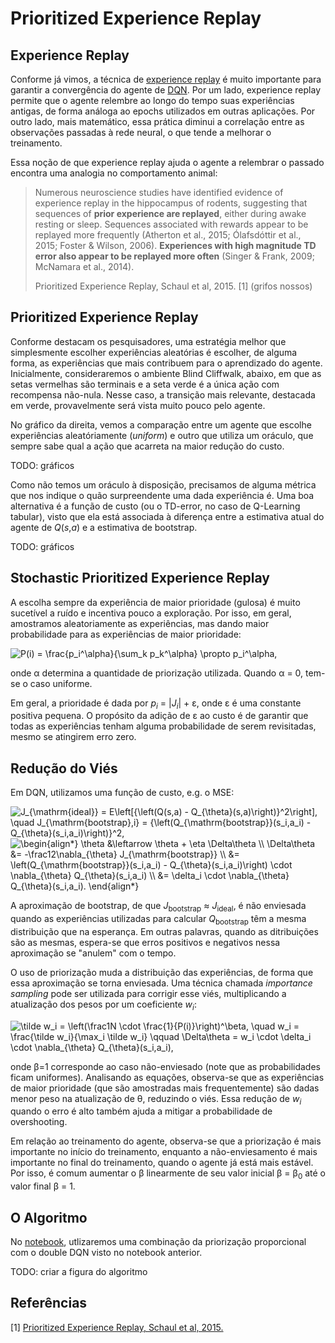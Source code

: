 # Prioritized Experience Replay

## Experience Replay

Conforme já vimos, a técnica de [experience replay](../Experience%20Replay) é muito importante para garantir a convergência do agente de [DQN](../Deep%20Q-Network). Por um lado, experience replay permite que o agente relembre ao longo do tempo suas experiências antigas, de forma análoga ao epochs utilizados em outras aplicações. Por outro lado, mais matemático, essa prática diminui a correlação entre as observações passadas à rede neural, o que tende a melhorar o treinamento.

Essa noção de que experience replay ajuda o agente a relembrar o passado encontra uma analogia no comportamento animal:

> Numerous neuroscience studies have identified evidence of experience replay in the hippocampus of rodents, suggesting that sequences of **prior experience are replayed**, either during awake resting or sleep. Sequences associated with rewards appear to be replayed more frequently (Atherton et al., 2015; Ólafsdóttir et al., 2015; Foster & Wilson, 2006). **Experiences with high magnitude TD error also appear to be replayed more often** (Singer & Frank, 2009; McNamara et al., 2014).
>
> Prioritized Experience Replay, Schaul et al, 2015. [1] (grifos nossos)

## Prioritized Experience Replay

Conforme destacam os pesquisadores, uma estratégia melhor que simplesmente escolher experiências aleatórias é escolher, de alguma forma, as experiências que mais contribuem para o aprendizado do agente. Inicialmente, consideraremos o ambiente Blind Cliffwalk, abaixo, em que as setas vermelhas são terminais e a seta verde é a única ação com recompensa não-nula. Nesse caso, a transição mais relevante, destacada em verde, provavelmente será vista muito pouco pelo agente.

No gráfico da direita, vemos a comparação entre um agente que escolhe experiências aleatóriamente (_uniform_) e outro que utiliza um oráculo, que sempre sabe qual a ação que acarreta na maior redução do custo.

TODO: gráficos

Como não temos um oráculo à disposição, precisamos de alguma métrica que nos indique o quão surpreendente uma dada experiência é. Uma boa alternativa é a função de custo (ou o TD-error, no caso de Q-Learning tabular), visto que ela está associada à diferença entre a estimativa atual do agente de _Q_(_s_,_a_) e a estimativa de bootstrap.

TODO: gráficos

## Stochastic Prioritized Experience Replay

A escolha sempre da experiência de maior prioridade (gulosa) é muito sucetível a ruído e incentiva pouco a exploração. Por isso, em geral, amostramos aleatoriamente as experiências, mas dando maior probabilidade para as experiências de maior prioridade:

<img src="https://latex.codecogs.com/svg.latex?P(i)&space;=&space;\frac{p_i^\alpha}{\sum_k&space;p_k^\alpha}&space;\propto&space;p_i^\alpha," title="P(i) = \frac{p_i^\alpha}{\sum_k p_k^\alpha} \propto p_i^\alpha," />

onde &alpha; determina a quantidade de priorização utilizada. Quando &alpha; = 0, tem-se o caso uniforme.

Em geral, a prioridade é dada por _p<sub>i</sub>_ = |_J<sub>i</sub>_| + &epsilon;, onde &epsilon; é uma constante positiva pequena. O propósito da adição de &epsilon; ao custo é de garantir que todas as experiências tenham alguma probabilidade de serem revisitadas, mesmo se atingirem erro zero.

## Redução do Viés

Em DQN, utilizamos uma função de custo, e.g. o MSE:

<img src="https://latex.codecogs.com/svg.latex?J_{\mathrm{ideal}}&space;=&space;E\left[{\left(Q(s,a)&space;-&space;Q_{\theta}(s,a)\right)}^2\right],&space;\quad&space;J_{\mathrm{bootstrap},i}&space;=&space;{\left(Q_{\mathrm{bootstrap}}(s_i,a_i)&space;-&space;Q_{\theta}(s_i,a_i)\right)}^2," title="J_{\mathrm{ideal}} = E\left[{\left(Q(s,a) - Q_{\theta}(s,a)\right)}^2\right], \quad J_{\mathrm{bootstrap},i} = {\left(Q_{\mathrm{bootstrap}}(s_i,a_i) - Q_{\theta}(s_i,a_i)\right)}^2," />

<img src="https://latex.codecogs.com/svg.latex?\begin{align*}&space;\theta&space;&\leftarrow&space;\theta&space;&plus;&space;\eta&space;\Delta\theta&space;\\&space;\Delta\theta&space;&=&space;-\frac12\nabla_{\theta}&space;J_{\mathrm{bootstrap}}&space;\\&space;&=&space;\left(Q_{\mathrm{bootstrap}}(s_i,a_i)&space;-&space;Q_{\theta}(s_i,a_i)\right)&space;\cdot&space;\nabla_{\theta}&space;Q_{\theta}(s_i,a_i)&space;\\&space;&=&space;\delta_i&space;\cdot&space;\nabla_{\theta}&space;Q_{\theta}(s_i,a_i).&space;\end{align*}" title="\begin{align*} \theta &\leftarrow \theta + \eta \Delta\theta \\ \Delta\theta &= -\frac12\nabla_{\theta} J_{\mathrm{bootstrap}} \\ &= \left(Q_{\mathrm{bootstrap}}(s_i,a_i) - Q_{\theta}(s_i,a_i)\right) \cdot \nabla_{\theta} Q_{\theta}(s_i,a_i) \\ &= \delta_i \cdot \nabla_{\theta} Q_{\theta}(s_i,a_i). \end{align*}" />

A aproximação de bootstrap, de que _J_<sub>bootstrap</sub> &approx; _J_<sub>ideal</sub>, é não enviesada quando as experiências utilizadas para calcular _Q_<sub>bootstrap</sub> têm a mesma distribuição que na esperança. Em outras palavras, quando as ditribuições são as mesmas, espera-se que erros positivos e negativos nessa aproximação se "anulem" com o tempo.

O uso de priorização muda a distribuição das experiências, de forma que essa aproximação se torna enviesada. Uma técnica chamada _importance sampling_ pode ser utilizada para corrigir esse viés, multiplicando a atualização dos pesos por um coeficiente _w<sub>i</sub>_:

<img src="https://latex.codecogs.com/svg.latex?\tilde&space;w_i&space;=&space;\left(\frac1N&space;\cdot&space;\frac{1}{P(i)}\right)^\beta,&space;\quad&space;w_i&space;=&space;\frac{\tilde&space;w_i}{\max_i&space;\tilde&space;w_i}&space;\qquad&space;\Delta\theta&space;=&space;w_i&space;\cdot&space;\delta_i&space;\cdot&space;\nabla_{\theta}&space;Q_{\theta}(s_i,a_i)," title="\tilde w_i = \left(\frac1N \cdot \frac{1}{P(i)}\right)^\beta, \quad w_i = \frac{\tilde w_i}{\max_i \tilde w_i} \qquad \Delta\theta = w_i \cdot \delta_i \cdot \nabla_{\theta} Q_{\theta}(s_i,a_i)," />

onde &beta;=1 corresponde ao caso não-enviesado (note que as probabilidades ficam uniformes). Analisando as equações, observa-se que as experiências de maior prioridade (que são amostradas mais frequentemente) são dadas menor peso na atualização de &theta;, reduzindo o viés. Essa redução de _w<sub>i</sub>_ quando o erro é alto também ajuda a mitigar a probabilidade de overshooting.

Em relação ao treinamento do agente, observa-se que a priorização é mais importante no início do treinamento, enquanto a não-enviesamento é mais importante no final do treinamento, quando o agente já está mais estável. Por isso, é comum aumentar o &beta; linearmente de seu valor inicial &beta; = &beta;<sub>0</sub> até o valor final &beta; = 1.

## O Algoritmo

No [notebook](Prioritized%20Experience%20Replay.ipynb), utlizaremos uma combinação da priorização proporcional com o double DQN visto no notebook anterior.

TODO: criar a figura do algoritmo

## Referências

[1] [Prioritized Experience Replay, Schaul et al, 2015.](https://deepmind.com/research/publications/prioritized-experience-replay)
